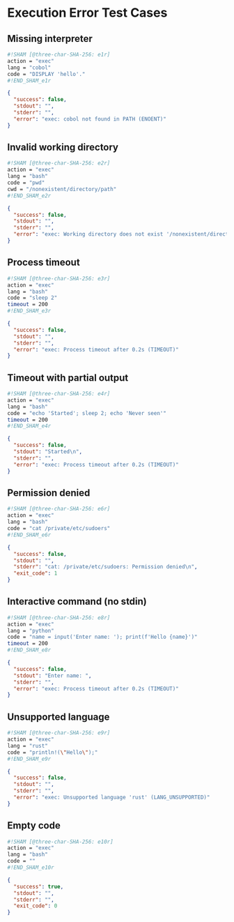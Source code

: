 # Execution Error Test Cases

## Missing interpreter
```sh sham
#!SHAM [@three-char-SHA-256: e1r]
action = "exec"
lang = "cobol"
code = "DISPLAY 'hello'."
#!END_SHAM_e1r
```

```json
{
  "success": false,
  "stdout": "",
  "stderr": "",
  "error": "exec: cobol not found in PATH (ENOENT)"
}
```

## Invalid working directory
```sh sham
#!SHAM [@three-char-SHA-256: e2r]
action = "exec"
lang = "bash"
code = "pwd"
cwd = "/nonexistent/directory/path"
#!END_SHAM_e2r
```

```json
{
  "success": false,
  "stdout": "",
  "stderr": "",
  "error": "exec: Working directory does not exist '/nonexistent/directory/path' (ENOENT)"
}
```

## Process timeout
```sh sham
#!SHAM [@three-char-SHA-256: e3r]
action = "exec"
lang = "bash"
code = "sleep 2"
timeout = 200
#!END_SHAM_e3r
```

```json
{
  "success": false,
  "stdout": "",
  "stderr": "",
  "error": "exec: Process timeout after 0.2s (TIMEOUT)"
}
```

## Timeout with partial output
```sh sham
#!SHAM [@three-char-SHA-256: e4r]
action = "exec"
lang = "bash"
code = "echo 'Started'; sleep 2; echo 'Never seen'"
timeout = 200
#!END_SHAM_e4r
```

```json
{
  "success": false,
  "stdout": "Started\n",
  "stderr": "",
  "error": "exec: Process timeout after 0.2s (TIMEOUT)"
}
```
<!-- 
## Large output truncation
```sh sham
#!SHAM [@three-char-SHA-256: e5r]
action = "exec"
lang = "bash"
code = "for i in {1..100000}; do echo 'Line '$i': This is a very long line of output that will eventually exceed our size limit'; done"
#!END_SHAM_e5r
```

```json
{
  "success": true,
  "stdout": "Line 1: This is a very long...[truncated - 1MB limit]...Line 9999: This is a very long",
  "stderr": "",
  "exit_code": 0
}
``` -->

## Permission denied
```sh sham
#!SHAM [@three-char-SHA-256: e6r]
action = "exec"
lang = "bash"
code = "cat /private/etc/sudoers"
#!END_SHAM_e6r
```

```json
{
  "success": false,
  "stdout": "",
  "stderr": "cat: /private/etc/sudoers: Permission denied\n",
  "exit_code": 1
}
```
<!-- 
## Memory allocation failure
```sh sham
#!SHAM [@three-char-SHA-256: e7r]
action = "exec"
lang = "python"
code = "a = [0] * (10**10)"
#!END_SHAM_e7r
```

```json
{
  "success": false,
  "stdout": "",
  "stderr": "MemoryError\n",
  "exit_code": 1
}
``` -->

## Interactive command (no stdin)
```sh sham
#!SHAM [@three-char-SHA-256: e8r]
action = "exec"
lang = "python"
code = "name = input('Enter name: '); print(f'Hello {name}')"
timeout = 200
#!END_SHAM_e8r
```

```json
{
  "success": false,
  "stdout": "Enter name: ",
  "stderr": "",
  "error": "exec: Process timeout after 0.2s (TIMEOUT)"
}
```

## Unsupported language
```sh sham
#!SHAM [@three-char-SHA-256: e9r]
action = "exec"
lang = "rust"
code = "println!(\"Hello\");"
#!END_SHAM_e9r
```

```json
{
  "success": false,
  "stdout": "",
  "stderr": "",
  "error": "exec: Unsupported language 'rust' (LANG_UNSUPPORTED)"
}
```

## Empty code
```sh sham
#!SHAM [@three-char-SHA-256: e10r]
action = "exec"
lang = "bash"
code = ""
#!END_SHAM_e10r
```

```json
{
  "success": true,
  "stdout": "",
  "stderr": "",
  "exit_code": 0
}
```